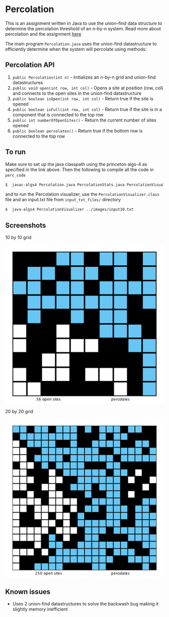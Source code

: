 # Percolation

This is an assignment written in Java to use the union-find data structure to determine the percolation threshold of an n-by-n system. 
Read more about percolation and the assignment [here](http://coursera.cs.princeton.edu/algs4/assignments/percolation.html)

The main program `Percolation.java` uses the union-find datastructure to efficiently determine when the system will percolate using methods:
## Percolation API
1. `public Percolation(int n)` - Initializes an n-by-n grid and union-find datastructures
2. `public void open(int row, int col)` - Opens a site at position (row, col) and connects to the open sites in the union-find datastructure
3. `public boolean isOpen(int row, int col)` - Return true if the site is opened
4. `public boolean isFull(int row, int col)` - Return true if the site is in a component that is connected to the top row
5. `public int numberOfOpenSites()` - Return the current number of sites opened
6. `public boolean percolates()` - Return true if the bottom row is connected to the top row

## To run
Make sure to set up the java classpath using the princeton algs-4 as specified in the link above. Then the following to compile all the code in `perc_code`
```bash
$  javac-algs4 Percolation.java PercolationStats.java PercolationVisualizer.java InteractivePercolationVisualizer.java
```
and to run the Percolation visualizer, use the `PercolationVisualizer.class` file and an input.txt file from `input_txt_files/` directory
```bash
$  java-algs4 PercolationVisualizer ../images/input10.txt
```

## Screenshots

10 by 10 grid

![10-by-10](https://github.com/EltonK888/cousera_algorithms/blob/master/percolation_assignment/images/input10.png)

20 by 20 grid

![20-by-20](https://github.com/EltonK888/cousera_algorithms/blob/master/percolation_assignment/images/input20.png)
## Known issues
* Uses 2 union-find datastructures to solve the backwash bug making it slightly memory inefficient
